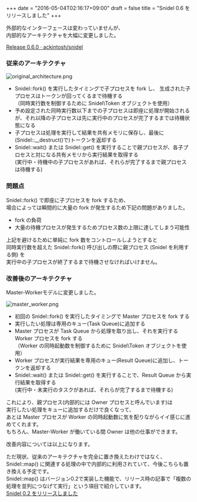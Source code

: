 +++
date = "2016-05-04T02:16:17+09:00"
draft = false
title = "Snidel 0.6 をリリースしました"
+++

外部的なインターフェースは変わっていませんが、  
内部的なアーキテクチャを大幅に変更しました。

<a href="https://github.com/ackintosh/snidel/releases/tag/0.6.0">Release 0.6.0 · ackintosh/snidel</a>

<!--more-->

### 従来のアーキテクチャ

![original_architecture.png](https://raw.githubusercontent.com/ackintosh/snidel/master/images/original_architecture.png)

* Snidel::fork() を実行したタイミングで子プロセスを fork し、
生成された子プロセスはトークンが回ってくるまで待機する  
（同時実行数を制御するために Snidel\Token オブジェクトを使用）
* 予め設定された同時実行数以下までの子プロセスは即座に処理が開始されるが、それ以降の子プロセスは先に実行中のプロセスが完了するまでは待機状態になる
* 子プロセスは処理を実行して結果を共有メモリに保存し、最後に(Snidel::__destruct()で)トークンを返却する
* Snidel::wait() または Snidel::get() を実行することで親プロセスが、各子プロセスと対になる共有メモリから実行結果を取得する  
(実行中・待機中の子プロセスがあれば、それらが完了するまで親プロセスは待機する)

### 問題点

Snidel::fork() で即座に子プロセスを fork するため、  
場合によっては瞬間的に大量の fork が発生するため下記の問題がありました。

* fork の負荷
* 大量の待機プロセスが発生するためプロセス数の上限に達してしまう可能性

上記を避けるために単純に fork 数をコントロールしようとすると  
同時実行数を超えた Snidel::fork() 呼び出しの際に親プロセス (Snidel を利用する側) を  
実行中の子プロセスが終了するまで待機させなければいけません。

### 改善後のアーキテクチャ

Master-Workerモデルに変更しました。

![master_worker.png](https://raw.githubusercontent.com/ackintosh/snidel/master/images/master_worker.png)

* 初回の Snidel::fork() を実行したタイミングで Master プロセスを fork する
* 実行したい処理は専用のキュー(Task Queue)に追加する
* Master プロセスが Task Queue から処理を取り出し、それを実行する Worker プロセスを fork する  
（Worker の同時起動数を制御するために Snidel\Token オブジェクトを使用）
* Worker プロセスが実行結果を専用のキュー(Result Queue)に追加し、トークンを返却する
* Snidel::wait() または Snidel::get() を実行することで、Result Queue から実行結果を取得する  
(実行中・未実行のタスクがあれば、それらが完了するまで待機する)

これにより、親プロセス(内部的には Owner プロセスと呼んでいます)は  
実行したい処理をキューに追加するだけで良くなって、  
あとは Master プロセスが Worker の同時起動数に気を配りながらイイ感じに進めてくれます。  
もちろん、Master-Worker が働いている間 Owner は他の仕事ができます。

改善内容については以上になります。

ただ現状、従来のアーキテクチャを完全に置き換えたわけではなく、  
Snidel::map() に関連する処理の中で内部的に利用されていて、今後こちらも置き換える予定です。  
Snidel::map() はバージョン0.2で実装した機能で、リリース時の記事で「複数の処理を並列につなげて実行」という項目で紹介しています。  
[Snidel 0.2 をリリースしました](http://ackintosh.github.io/blog/2015/11/08/snidel_0_2_0/)

